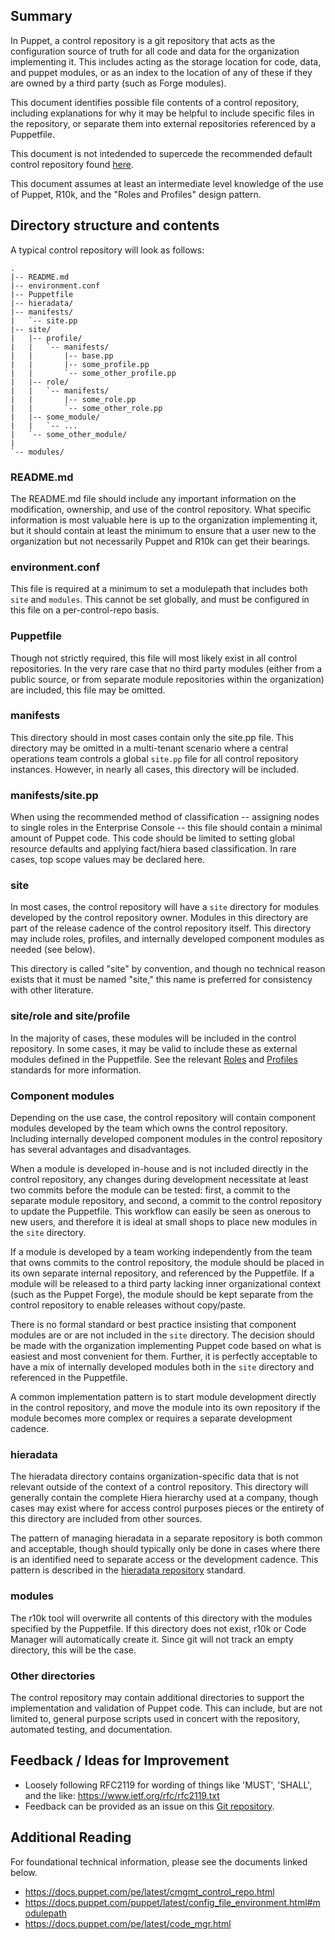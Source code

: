 ## Summary

In Puppet, a control repository is a git repository that acts as the
configuration source of truth for all code and data for the organization
implementing it. This includes acting as the storage location for code, data,
and puppet modules, or as an index to the location of any of these if they are
owned by a third party (such as Forge modules).

This document identifies possible file contents of a control repository,
including explanations for why it may be helpful to include specific files in
the repository, or separate them into external repositories referenced by a
Puppetfile.

This document is not intedended to supercede the recommended default
control repository found [here](https://github.com/puppetlabs/control-repo).

This document assumes at least an intermediate level knowledge of the use of
Puppet, R10k, and the "Roles and Profiles" design pattern.

## Directory structure and contents

A typical control repository will look as follows:

```
.
|-- README.md
|-- environment.conf
|-- Puppetfile
|-- hieradata/
|-- manifests/
|   `-- site.pp
|-- site/
|   |-- profile/
|   |   `-- manifests/
|   |       |-- base.pp
|   |       |-- some_profile.pp
|   |       `-- some_other_profile.pp
|   |-- role/
|   |   `-- manifests/
|   |       |-- some_role.pp
|   |       `-- some_other_role.pp
|   |-- some_module/
|   |   `-- ...
|   `-- some_other_module/
|
`-- modules/
```

### README.md

The README.md file should include any important information on the modification,
ownership, and use of the control repository. What specific information is most
valuable here is up to the organization implementing it, but it should contain
at least the minimum to ensure that a user new to the organization but not
necessarily Puppet and R10k can get their bearings.

### environment.conf

This file is required at a minimum to set a modulepath that includes both `site`
and `modules`. This cannot be set globally, and must be configured in this file
on a per-control-repo basis.

### Puppetfile

Though not strictly required, this file will most likely exist in all control
repositories. In the very rare case that no third party modules (either from a
public source, or from separate module repositories within the organization) are
included, this file may be omitted.

### manifests

This directory should in most cases contain only the site.pp file. This
directory may be omitted in a multi-tenant scenario where a central operations
team controls a global `site.pp` file for all control repository instances.
However, in nearly all cases, this directory will be included.

### manifests/site.pp

When using the recommended method of classification -- assigning nodes to
single roles in the Enterprise Console -- this file should contain a minimal
amount of Puppet code. This code should be limited to setting global resource
defaults and applying fact/hiera based classification. In rare cases, top scope
values may be declared here.

### site

In most cases, the control repository will have a `site` directory for modules
developed by the control repository owner. Modules in this directory are part of
the release cadence of the control repository itself. This directory may include
roles, profiles, and internally developed component modules as needed (see
below).

This directory is called "site" by convention, and though no technical reason
exists that it must be named "site," this name is preferred for consistency with
other literature.

### site/role and site/profile

In the majority of cases, these modules will be included in the control
repository. In some cases, it may be valid to include these as external modules
defined in the Puppetfile. See the relevant [Roles]() and [Profiles]() standards
for more information.

### Component modules

Depending on the use case, the control repository will contain component modules
developed by the team which owns the control repository. Including internally
developed component modules in the control repository has several advantages and
disadvantages.

When a module is developed in-house and is not included directly in the control
repository, any changes during development necessitate at least two commits
before the module can be tested: first, a commit to the separate module
repository, and second, a commit to the control repository to update the
Puppetfile. This workflow can easily be seen as onerous to new users, and
therefore it is ideal at small shops to place new modules in the `site`
directory.

If a module is developed by a team working independently from the team that owns
commits to the control repository, the module should be placed in its own
separate internal repository, and referenced by the Puppetfile. If a module will
be released to a third party lacking inner organizational context (such as the
Puppet Forge), the module should be kept separate from the control repository to
enable releases without copy/paste.

There is no formal standard or best practice insisting that component modules
are or are not included in the `site` directory. The decision should be made
with the organization implementing Puppet code based on what is easiest and most
convenient for them. Further, it is perfectly acceptable to have a mix of
internally developed modules both in the `site` directory and referenced in the
Puppetfile.

A common implementation pattern is to start module development directly in the
control repository, and move the module into its own repository if the module
becomes more complex or requires a separate development cadence.

### hieradata

The hieradata directory contains organization-specific data that is not relevant
outside of the context of a control repository. This directory will generally
contain the complete Hiera hierarchy used at a company, though cases may exist
where for access control purposes pieces or the entirety of this directory are
included from other sources.

The pattern of managing hieradata in a separate repository is both common and
acceptable, though should typically only be done in cases where there is an
identified need to separate access or the development cadence. This pattern is
described in the [hieradata repository](separate-hieradata-repository.md) standard. 

### modules

The r10k tool will overwrite all contents of this directory with the modules
specified by the Puppetfile. If this directory does not exist, r10k or Code
Manager will automatically create it.  Since git will not track an empty
directory, this will be the case.

### Other directories

The control repository may contain additional directories to support the
implementation and validation of Puppet code. This can include, but are not
limited to, general purpose scripts used in concert with the repository,
automated testing, and documentation.

## Feedback / Ideas for Improvement

* Loosely following RFC2119 for wording of things like 'MUST', 'SHALL', and the like: https://www.ietf.org/rfc/rfc2119.txt
* Feedback can be provided as an issue on this [Git repository](https://github.com/puppetlabs/best-practices/issues).

## Additional Reading

For foundational technical information, please see the documents linked below.

* https://docs.puppet.com/pe/latest/cmgmt_control_repo.html
* https://docs.puppet.com/puppet/latest/config_file_environment.html#modulepath
* https://docs.puppet.com/pe/latest/code_mgr.html
